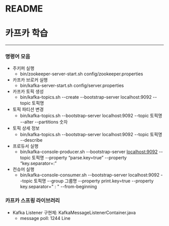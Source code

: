 # README

# 카프카 학습

---

### 명령어 모음

- 주키퍼 실행
    - bin/zookeeper-server-start.sh config/zookeeper.properties
- 카프카 브로커 실행
    - bin/kafka-server-start.sh config/server.properties
- 카프카 토픽 생성
    - bin/kafka-topics.sh --create --bootstrap-server localhost:9092 --topic 토픽명
 - 토픽 파티션 변경
    - bin/kafka-topics.sh --bootstrap-server localhost:9092 --topic 토픽명 --alter --partitions 숫자  
- 토픽 상세 정보
    - bin/kafka-topics.sh --bootstrap-server localhost:9092 --topic 토픽명 --describe
- 프로듀서 실행
    - bin/kafka-console-producer.sh --bootstrap-server [localhost:9092](http://localhost:9092) --topic 토픽명 --property “parse.key=true” --property “key.separator=:”
- 컨슈머 실행
    - bin/kafka-console-consumer.sh --bootstrap-server localhost:9092 --topic 토픽명 --group 그룹명 --property print.key=true --property key.separator=" : " --from-beginning


### 카프카 스프링 라이브러리

- Kafka Listener 구현체: KafkaMessageListenerContainer.java
    - message poll: 1244 Line

